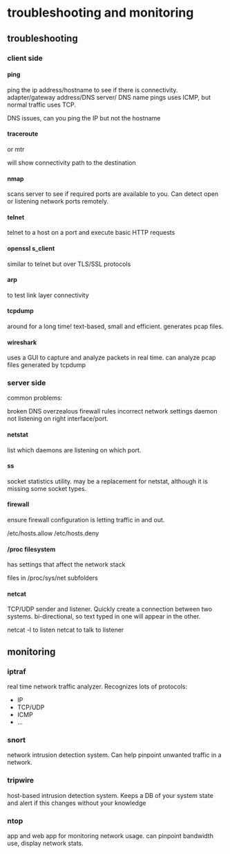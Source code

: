 # troubleshooting and monitoring

## troubleshooting

### client side

#### ping

ping the ip address/hostname to see if there is connectivity.
  adapter/gateway address/DNS server/ DNS name
pings uses ICMP, but normal traffic uses TCP.

DNS issues, can you ping the IP but not the hostname

#### traceroute

or mtr

will show connectivity path to the destination

#### nmap

scans server to see if required ports are available to you.
Can detect open or listening network ports remotely.

#### telnet

telnet to a host on a port and execute basic HTTP requests

#### openssl s_client

similar to telnet but over TLS/SSL protocols

#### arp

to test link layer connectivity

#### tcpdump

around for a long time!
text-based, small and efficient.
generates pcap files.

#### wireshark

uses a GUI to capture and analyze packets in real time.
can analyze pcap files generated by tcpdump

### server side

common problems:

broken DNS
overzealous firewall rules
incorrect network settings
daemon not listening on right interface/port.

#### netstat

list which daemons are listening on which port.

#### ss

socket statistics utility.
may be a replacement for netstat, although it is missing some socket types.

#### firewall

ensure firewall configuration is letting traffic in and out.

/etc/hosts.allow
/etc/hosts.deny

#### /proc filesystem

has settings that affect the network stack

files in /proc/sys/net subfolders

#### netcat

TCP/UDP sender and listener.
Quickly create a connection between two systems.
bi-directional, so text typed in one will appear in the other.

netcat -l <port> to listen
netcat <ip> <port> to talk to listener

## monitoring

### iptraf

real time network traffic analyzer.
Recognizes lots of protocols:
* IP
* TCP/UDP
* ICMP
* ...

### snort

network intrusion detection system.
Can help pinpoint unwanted traffic in a network.

### tripwire

host-based intrusion detection system.
Keeps a DB of your system state and alert if this changes without your knowledge

### ntop

app and web app for monitoring network usage.
can pinpoint bandwidth use, display network stats.
